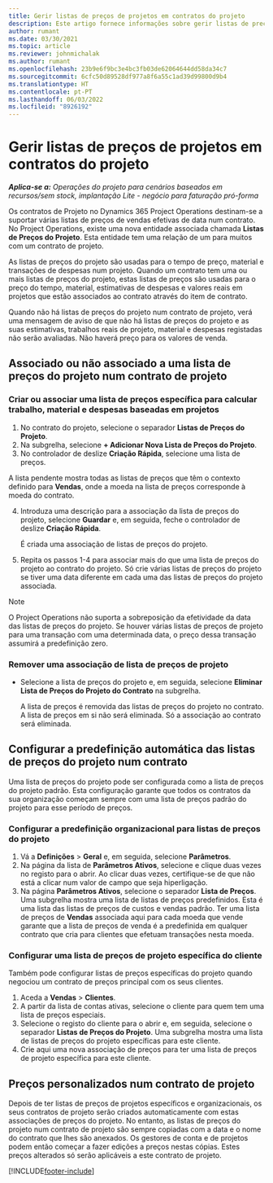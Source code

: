 ```yaml
---
title: Gerir listas de preços de projetos em contratos do projeto
description: Este artigo fornece informações sobre gerir listas de preços de projeto em contratos de projeto.
author: rumant
ms.date: 03/30/2021
ms.topic: article
ms.reviewer: johnmichalak
ms.author: rumant
ms.openlocfilehash: 23b9e6f9bc3e4bc3fb03de62064644dd58da34c7
ms.sourcegitcommit: 6cfc50d89528df977a8f6a55c1ad39d99800d9b4
ms.translationtype: HT
ms.contentlocale: pt-PT
ms.lasthandoff: 06/03/2022
ms.locfileid: "8926192"
---
```

# <a name="manage-project-price-lists-on-project-contracts"></a>Gerir listas de preços de projetos em contratos do projeto

_**Aplica-se a:** Operações do projeto para cenários baseados em recursos/sem stock, implantação Lite - negócio para faturação pró-forma_

Os contratos de Projeto no Dynamics 365 Project Operations destinam-se a suportar várias listas de preços de vendas efetivas de data num contrato. No Project Operations, existe uma nova entidade associada chamada **Listas de Preços do Projeto**. Esta entidade tem uma relação de um para muitos com um contrato de projeto.

As listas de preços do projeto são usadas para o tempo de preço, material e transações de despesas num projeto. Quando um contrato tem uma ou mais listas de preços do projeto, estas listas de preços são usadas para o preço do tempo, material, estimativas de despesas e valores reais em projetos que estão associados ao contrato através do item de contrato.

Quando não há listas de preços do projeto num contrato de projeto, verá uma mensagem de aviso de que não há listas de preços do projeto e as suas estimativas, trabalhos reais de projeto, material e despesas registadas não serão avaliadas. Não haverá preço para os valores de venda.

## <a name="associate-or-unassociate-a-project-price-list-on-a-project-contract"></a>Associado ou não associado a uma lista de preços do projeto num contrato de projeto

### <a name="create-or-associate-a-specific-price-list-for-estimating-project-based-work-material-and-expenses"></a>Criar ou associar uma lista de preços específica para calcular trabalho, material e despesas baseadas em projetos

1. No contrato do projeto, selecione o separador **Listas de Preços do Projeto**.
2. Na subgrelha, selecione **+ Adicionar Nova Lista de Preços do Projeto**.
3. No controlador de deslize **Criação Rápida**, selecione uma lista de preços. 

  A lista pendente mostra todas as listas de preços que têm o contexto definido para **Vendas**, onde a moeda na lista de preços corresponde à moeda do contrato.
  
4. Introduza uma descrição para a associação da lista de preços do projeto, selecione **Guardar** e, em seguida, feche o controlador de deslize **Criação Rápida**.

   É criada uma associação de listas de preços do projeto.
   
5. Repita os passos 1-4 para associar mais do que uma lista de preços do projeto ao contrato do projeto. Só crie várias listas de preços do projeto se tiver uma data diferente em cada uma das listas de preços do projeto associada.

> [!NOTE]
> O Project Operations não suporta a sobreposição da efetividade da data das listas de preços do projeto. Se houver várias listas de preços de projeto para uma transação com uma determinada data, o preço dessa transação assumirá a predefinição zero.

### <a name="remove-a-project-price-list-association"></a>Remover uma associação de lista de preços de projeto

- Selecione a lista de preços do projeto e, em seguida, selecione **Eliminar Lista de Preços do Projeto do Contrato** na subgrelha. 

  A lista de preços é removida das listas de preços do projeto no contrato. A lista de preços em si não será eliminada. Só a associação ao contrato será eliminada.

## <a name="set-up-automatic-defaulting-of-project-price-lists-on-a-contract"></a>Configurar a predefinição automática das listas de preços do projeto num contrato

Uma lista de preços do projeto pode ser configurada como a lista de preços do projeto padrão. Esta configuração garante que todos os contratos da sua organização começam sempre com uma lista de preços padrão do projeto para esse período de preços.

### <a name="set-up-the-organizational-default-for-project-price-lists"></a>Configurar a predefinição organizacional para listas de preços do projeto

1. Vá a **Definições** > **Geral** e, em seguida, selecione **Parâmetros**.
2. Na página da lista de **Parâmetros Ativos**, selecione e clique duas vezes no registo para o abrir. Ao clicar duas vezes, certifique-se de que não está a clicar num valor de campo que seja hiperligação. 
3. Na página **Parâmetros Ativos**, selecione o separador **Lista de Preços**. Uma subgrelha mostra uma lista de listas de preços predefinidos. Esta é uma lista das listas de preços de custos e vendas padrão. Ter uma lista de preços de **Vendas** associada aqui para cada moeda que vende garante que a lista de preços de venda é a predefinida em qualquer contrato que cria para clientes que efetuam transações nesta moeda.

### <a name="set-up-a-customer-specific-project-price-list"></a>Configurar uma lista de preços de projeto específica do cliente

Também pode configurar listas de preços específicas do projeto quando negociou um contrato de preços principal com os seus clientes.

1. Aceda a **Vendas** > **Clientes**.
2. A partir da lista de contas ativas, selecione o cliente para quem tem uma lista de preços especiais.
3. Selecione o registo do cliente para o abrir e, em seguida, selecione o separador **Listas de Preços do Projeto**. Uma subgrelha mostra uma lista de listas de preços do projeto específicas para este cliente. 
4. Crie aqui uma nova associação de preços para ter uma lista de preços de projeto específica para este cliente.

## <a name="custom-pricing-on-a-project-contract"></a>Preços personalizados num contrato de projeto

Depois de ter listas de preços de projetos específicos e organizacionais, os seus contratos de projeto serão criados automaticamente com estas associações de preços do projeto. No entanto, as listas de preços do projeto num contrato de projeto são sempre copiadas com a data e o nome do contrato que lhes são anexados. Os gestores de conta e de projetos podem então começar a fazer edições a preços nestas cópias. Estes preços alterados só serão aplicáveis a este contrato de projeto.


[!INCLUDE[footer-include](../includes/footer-banner.md)]
